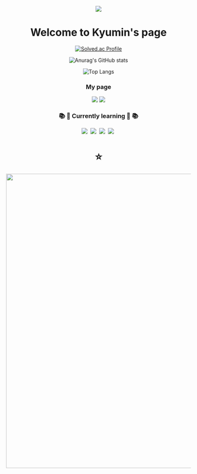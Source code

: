 

<!--
**dolphin1404/dolphin1404** is a ✨ _special_ ✨ repository because its `README.md` (this file) appears on your GitHub profile.

Here are some ideas to get you started:

- 🔭 I’m currently working on ...
- 🌱 I’m currently learning ...
- 👯 I’m looking to collaborate on ...
- 🤔 I’m looking for help with ...
- 💬 Ask me about ...
- 📫 How to reach me: ...
- 😄 Pronouns: ...
- ⚡ Fun fact: ...
-->




<div align = "center">

  <a href="https://hits.seeyoufarm.com"><img src="https://hits.seeyoufarm.com/api/count/incr/badge.svg?url=https%3A%2F%2Fgithub.com%2Fdolphin1404&count_bg=%2379C83D&title_bg=%235BCBE9&icon=awesomelists.svg&icon_color=%23060606&title=Dolphin&edge_flat=false"/></a>
  <h1> Welcome to Kyumin's page</h1>

  [![Solved.ac Profile](http://mazassumnida.wtf/api/v2/generate_badge?boj=isuka)](https://solved.ac/isuka/)
  
  ![Anurag's GitHub stats](https://github-readme-stats.vercel.app/api?username=dolphin1404&show_icons=true&theme=radical)
  
  ![Top Langs](https://github-readme-stats.vercel.app/api/top-langs/?username=dolphin1404&layout=compact)
  
</div>
<h3 align="center">My page</h3>
<div align="center">
  <a href="https://www.instagram.com/kyumini0112/" target="_blank"><img src="https://img.shields.io/badge/instagram-E4405F?style=for-the-badge&logo=instagram&logoColor=white"/></a>
  <a href="https://www.linkedin.com/in/kyumin-lee-02680a273/" target="_blank"><img src="https://img.shields.io/badge/linkedin-0E76A8?style=for-the-badge&logo=linkedin&logoColor=white"/></a>
</div>
<h3 align="center">📚 🌱 Currently learning 🌱 📚</h3>
<div align="center">
  <img src="https://img.shields.io/badge/flutter-02569B.svg?style=for-the-badge&logo=flutter&logoColor=white" />&nbsp
  <img src="https://img.shields.io/badge/c++-FF4154?style=for-the-badge&logo=cplusplus&logoColor=white" />&nbsp
  <img src="https://img.shields.io/badge/java-007396?style=for-the-badge&logo=java&logoColor=white"/>&nbsp
  <img src="https://img.shields.io/badge/Spring-6DB33F?style=for-the-badge&logo=Spring&logoColor=white"/>&nbsp
  <div><h1>⭐</h1></div>
</div>
<div align="center">

  <img width=800 src="https://github-profile-trophy.vercel.app/?username=dolphin1404&column=8&theme=onedark"/>
</div>
